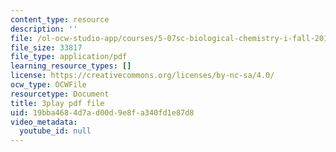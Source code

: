 ```yaml
---
content_type: resource
description: ''
file: /ol-ocw-studio-app/courses/5-07sc-biological-chemistry-i-fall-2013/19bba4684d7ad00d9e8fa340fd1e87d8_4BwB43Smu7o.pdf
file_size: 33817
file_type: application/pdf
learning_resource_types: []
license: https://creativecommons.org/licenses/by-nc-sa/4.0/
ocw_type: OCWFile
resourcetype: Document
title: 3play pdf file
uid: 19bba468-4d7a-d00d-9e8f-a340fd1e87d8
video_metadata:
  youtube_id: null
---
```

